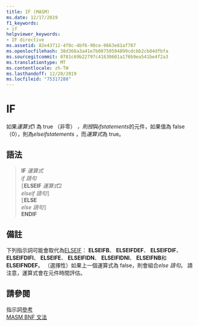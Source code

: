```yaml
---
title: IF (MASM)
ms.date: 12/17/2019
f1_keywords:
- if
helpviewer_keywords:
- IF directive
ms.assetid: 82e43712-4f0c-4bf6-90ce-0663e81af707
ms.openlocfilehash: 38d366a3a41e7b08759594899cdcbb2cb84dfbfa
ms.sourcegitcommit: 0781c69b22797c41630601a176b9ea541be4f2a3
ms.translationtype: MT
ms.contentlocale: zh-TW
ms.lasthandoff: 12/20/2019
ms.locfileid: "75317288"
---
```

# <a name="if"></a>IF

如果*運算式*1 為 true （非零） *，則授*與*ifstatements*的元件，如果值為 false （0），則為*elseifstatements* ，而*運算式*為 true。

## <a name="syntax"></a>語法

> **IF** *運算式*\
> *if 語句*\
> ⟦**ELSEIF** *運算式*2\
> *elseif 語句*⟧ \
> ⟦**ELSE**\
> *else 語句*⟧ \
> **ENDIF**

## <a name="remarks"></a>備註

下列指示詞可能會取代為[ELSEIF](elseif-masm.md)： **ELSEIFB**、 **ELSEIFDEF**、 **ELSEIFDIF**、 **ELSEIFDIFI**、 **ELSEIFE**、 **ELSEIFIDN**、 **ELSEIFIDNI**、 **ELSEIFNB**和**ELSEIFNDEF**。 （選擇性）如果上一個運算式為 false，則會組合*else 語句*。 請注意，運算式會在元件時間評估。

## <a name="see-also"></a>請參閱

指示詞[參考](directives-reference.md)\
[MASM BNF 文法](masm-bnf-grammar.md)
